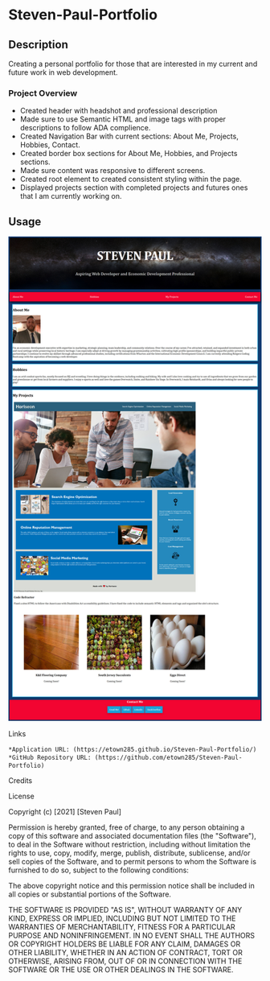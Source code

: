 # Steven-Paul-Portfolio

## Description 

Creating a personal portfolio for those that are interested in my current and future work in web development. 

### Project Overview

* Created header with headshot and professional description
* Made sure to use Semantic HTML and image tags with proper descriptions to follow ADA complience. 
* Created Navigation Bar with current sections: About Me, Projects, Hobbies, Contact. 
* Created border box sections for About Me, Hobbies, and Projects sections. 
* Made sure content was responsive to different screens. 
* Created root element to created consistent styling within the page. 
* Displayed projects section with completed projects and futures ones that I am currently working on. 

## Usage  

![Screenshot](https://github.com/etown285/Steven-Paul-Portfolio/blob/main/Steven%20Paul%20Portfolio.jpg)

Links

    *Application URL: (https://etown285.github.io/Steven-Paul-Portfolio/)
    *GitHub Repository URL: (https://github.com/etown285/Steven-Paul-Portfolio)

Credits

    

License

Copyright (c) [2021] [Steven Paul]

Permission is hereby granted, free of charge, to any person obtaining a copy of this software and associated documentation files (the "Software"), to deal in the Software without restriction, including without limitation the rights to use, copy, modify, merge, publish, distribute, sublicense, and/or sell copies of the Software, and to permit persons to whom the Software is furnished to do so, subject to the following conditions:

The above copyright notice and this permission notice shall be included in all copies or substantial portions of the Software.

THE SOFTWARE IS PROVIDED "AS IS", WITHOUT WARRANTY OF ANY KIND, EXPRESS OR IMPLIED, INCLUDING BUT NOT LIMITED TO THE WARRANTIES OF MERCHANTABILITY, FITNESS FOR A PARTICULAR PURPOSE AND NONINFRINGEMENT. IN NO EVENT SHALL THE AUTHORS OR COPYRIGHT HOLDERS BE LIABLE FOR ANY CLAIM, DAMAGES OR OTHER LIABILITY, WHETHER IN AN ACTION OF CONTRACT, TORT OR OTHERWISE, ARISING FROM, OUT OF OR IN CONNECTION WITH THE SOFTWARE OR THE USE OR OTHER DEALINGS IN THE SOFTWARE.


